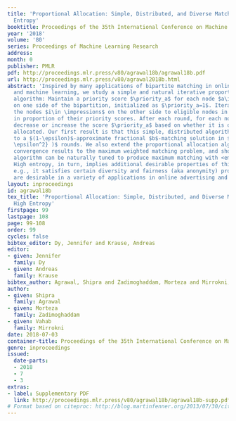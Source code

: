 ```yaml
---
title: 'Proportional Allocation: Simple, Distributed, and Diverse Matching with High
  Entropy'
booktitle: Proceedings of the 35th International Conference on Machine Learning
year: '2018'
volume: '80'
series: Proceedings of Machine Learning Research
address: 
month: 0
publisher: PMLR
pdf: http://proceedings.mlr.press/v80/agrawal18b/agrawal18b.pdf
url: http://proceedings.mlr.press/v80/agrawal2018b.html
abstract: 'Inspired by many applications of bipartite matching in online advertising
  and machine learning, we study a simple and natural iterative proportional allocation
  algorithm: Maintain a priority score $\priority_a$ for each node $a\in \mathds{A}$
  on one side of the bipartition, initialized as $\priority_a=1$. Iteratively allocate
  the nodes $i\in \impressions$ on the other side to eligible nodes in $\mathds{A}$
  in proportion of their priority scores. After each round, for each node $a\in \mathds{A}$,
  decrease or increase the score $\priority_a$ based on whether it is over- or under-
  allocated. Our first result is that this simple, distributed algorithm converges
  to a $(1-\epsilon)$-approximate fractional $b$-matching solution in $O({\log n\over
  \epsilon^2} )$ rounds. We also extend the proportional allocation algorithm and
  convergence results to the maximum weighted matching problem, and show that the
  algorithm can be naturally tuned to produce maximum matching with <em>high entropy</em>.
  High entropy, in turn, implies additional desirable properties of this matching,
  e.g., it satisfies certain diversity and fairness (aka anonymity) properties that
  are desirable in a variety of applications in online advertising and machine learning.'
layout: inproceedings
id: agrawal18b
tex_title: 'Proportional Allocation: Simple, Distributed, and Diverse Matching with
  High Entropy'
firstpage: 99
lastpage: 108
page: 99-108
order: 99
cycles: false
bibtex_editor: Dy, Jennifer and Krause, Andreas
editor:
- given: Jennifer
  family: Dy
- given: Andreas
  family: Krause
bibtex_author: Agrawal, Shipra and Zadimoghaddam, Morteza and Mirrokni, Vahab
author:
- given: Shipra
  family: Agrawal
- given: Morteza
  family: Zadimoghaddam
- given: Vahab
  family: Mirrokni
date: 2018-07-03
container-title: Proceedings of the 35th International Conference on Machine Learning
genre: inproceedings
issued:
  date-parts:
  - 2018
  - 7
  - 3
extras:
- label: Supplementary PDF
  link: http://proceedings.mlr.press/v80/agrawal18b/agrawal18b-supp.pdf
# Format based on citeproc: http://blog.martinfenner.org/2013/07/30/citeproc-yaml-for-bibliographies/
---
```


